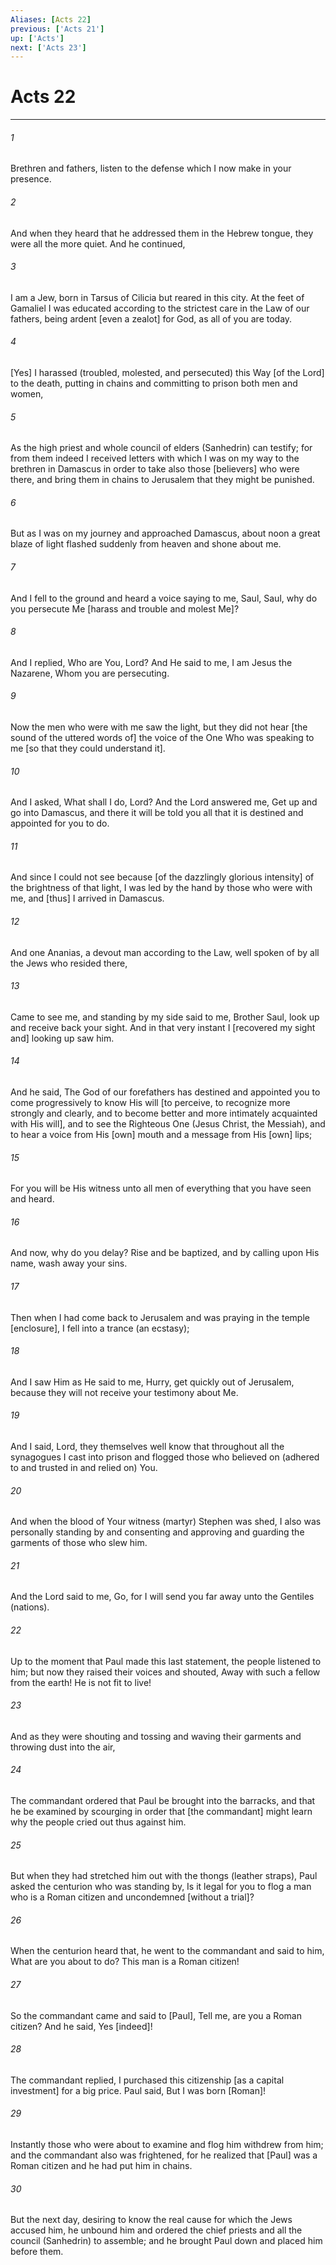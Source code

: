```yaml
---
Aliases: [Acts 22]
previous: ['Acts 21']
up: ['Acts']
next: ['Acts 23']
---
```

# Acts 22

***














###### 1 






Brethren and fathers, listen to the defense which I now make in your presence. 













###### 2 






And when they heard that he addressed them in the Hebrew tongue, they were all the more quiet. And he continued, 













###### 3 






I am a Jew, born in Tarsus of Cilicia but reared in this city. At the feet of Gamaliel I was educated according to the strictest care in the Law of our fathers, being ardent [even a zealot] for God, as all of you are today. 













###### 4 






[Yes] I harassed (troubled, molested, and persecuted) this Way [of the Lord] to the death, putting in chains and committing to prison both men and women, 













###### 5 






As the high priest and whole council of elders (Sanhedrin) can testify; for from them indeed I received letters with which I was on my way to the brethren in Damascus in order to take also those [believers] who were there, and bring them in chains to Jerusalem that they might be punished. 













###### 6 






But as I was on my journey and approached Damascus, about noon a great blaze of light flashed suddenly from heaven and shone about me. 













###### 7 






And I fell to the ground and heard a voice saying to me, Saul, Saul, why do you persecute Me [harass and trouble and molest Me]? 













###### 8 






And I replied, Who are You, Lord? And He said to me, I am Jesus the Nazarene, Whom you are persecuting. 













###### 9 






Now the men who were with me saw the light, but they did not hear [the sound of the uttered words of] the voice of the One Who was speaking to me [so that they could understand it]. 













###### 10 






And I asked, What shall I do, Lord? And the Lord answered me, Get up and go into Damascus, and there it will be told you all that it is destined and appointed for you to do. 













###### 11 






And since I could not see because [of the dazzlingly glorious intensity] of the brightness of that light, I was led by the hand by those who were with me, and [thus] I arrived in Damascus. 













###### 12 






And one Ananias, a devout man according to the Law, well spoken of by all the Jews who resided there, 













###### 13 






Came to see me, and standing by my side said to me, Brother Saul, look up and receive back your sight. And in that very instant I [recovered my sight and] looking up saw him. 













###### 14 






And he said, The God of our forefathers has destined and appointed you to come progressively to know His will [to perceive, to recognize more strongly and clearly, and to become better and more intimately acquainted with His will], and to see the Righteous One (Jesus Christ, the Messiah), and to hear a voice from His [own] mouth and a message from His [own] lips; 













###### 15 






For you will be His witness unto all men of everything that you have seen and heard. 













###### 16 






And now, why do you delay? Rise and be baptized, and by calling upon His name, wash away your sins. 













###### 17 






Then when I had come back to Jerusalem and was praying in the temple [enclosure], I fell into a trance (an ecstasy); 













###### 18 






And I saw Him as He said to me, Hurry, get quickly out of Jerusalem, because they will not receive your testimony about Me. 













###### 19 






And I said, Lord, they themselves well know that throughout all the synagogues I cast into prison and flogged those who believed on (adhered to and trusted in and relied on) You. 













###### 20 






And when the blood of Your witness (martyr) Stephen was shed, I also was personally standing by and consenting and approving and guarding the garments of those who slew him. 













###### 21 






And the Lord said to me, Go, for I will send you far away unto the Gentiles (nations). 













###### 22 






Up to the moment that Paul made this last statement, the people listened to him; but now they raised their voices and shouted, Away with such a fellow from the earth! He is not fit to live! 













###### 23 






And as they were shouting and tossing and waving their garments and throwing dust into the air, 













###### 24 






The commandant ordered that Paul be brought into the barracks, and that he be examined by scourging in order that [the commandant] might learn why the people cried out thus against him. 













###### 25 






But when they had stretched him out with the thongs (leather straps), Paul asked the centurion who was standing by, Is it legal for you to flog a man who is a Roman citizen and uncondemned [without a trial]? 













###### 26 






When the centurion heard that, he went to the commandant and said to him, What are you about to do? This man is a Roman citizen! 













###### 27 






So the commandant came and said to [Paul], Tell me, are you a Roman citizen? And he said, Yes [indeed]! 













###### 28 






The commandant replied, I purchased this citizenship [as a capital investment] for a big price. Paul said, But I was born [Roman]! 













###### 29 






Instantly those who were about to examine and flog him withdrew from him; and the commandant also was frightened, for he realized that [Paul] was a Roman citizen and he had put him in chains. 













###### 30 






But the next day, desiring to know the real cause for which the Jews accused him, he unbound him and ordered the chief priests and all the council (Sanhedrin) to assemble; and he brought Paul down and placed him before them.
